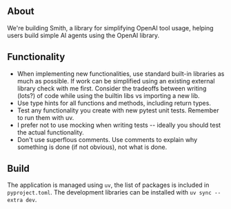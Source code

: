 ## About

We're building Smith, a library for simplifying OpenAI tool usage, helping users build simple AI agents using the OpenAI library.

## Functionality

- When implementing new functionalities, use standard built-in libraries as much as possible. If work can be simplified using an existing external library check with me first. Consider the tradeoffs between writing (lots?) of code while using the builtin libs vs importing a new lib.
- Use type hints for all functions and methods, including return types.
- Test any functionality you create with new pytest unit tests. Remember to run them with uv.
- I prefer not to use mocking when writing tests -- ideally you should test the actual functionality.
- Don't use superflous comments. Use comments to explain why something is done (if not obvious), not what is done.


## Build

The application is managed using `uv`, the list of packages is included in `pyproject.toml`. The development libraries can be installed with `uv sync --extra dev`.


